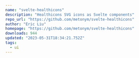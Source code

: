 ```yaml
---
name: "svelte-healthicons"
description: "Healthicons SVG icons as Svelte components"
repo_url: "https://github.com/metonym/svelte-healthicons"
author: "Eric Liu"
homepage: "https://github.com/metonym/svelte-healthicons"
downloads: 944
updated: "2023-05-31T18:34:21.752Z"
tags: 
  - ui
---
```

